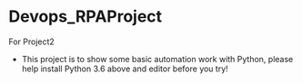 # Devops_RPAProject
For Project2
* This project is to show some basic automation work with Python, please help install Python 3.6 above and editor before you try!
